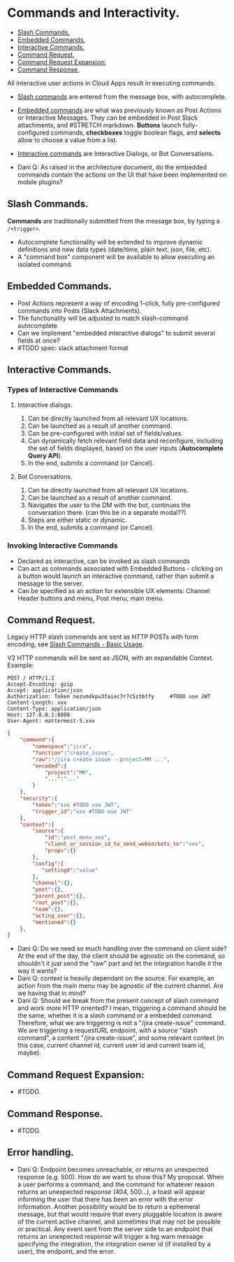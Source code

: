 # Commands and Interactivity.

* [Slash Commands.](#slash-commands)
* [Embedded Commands.](#embedded-commands)
* [Interactive Commands.](#interactive-commands)
* [Command Request.](#command-request)
* [Command Request Expansion:](#command-request-expansion-)
* [Command Response.](#command-response)

All interactive user actions in Cloud Apps result in executing commands. 

- [Slash commands](#slash-commands) are entered from the message box, with
  autocomplete.
- [Embedded commands](#embedded-commands) are what was previously known as Post
  Actions or Interactive Messages. They can be embedded in Post Slack
  attachments, and #STRETCH markdown. **Buttons** launch fully-configured
  commands, **checkboxes** toggle boolean flags, and **selects** allow to choose
  a value from a list.
- [Interactive commands](#interactive-commands) are Interactive Dialogs, or Bot
  Conversations.

- Dani Q: As raised in the architecture document, do the embedded commands contain the actions on the UI that have been implemented on mobile plugins?

## Slash Commands.
**Commands** are traditionally submitted from the message box, by typing a
`/<trigger>`.
- Autocomplete functionality will be extended to improve dynamic definitions and
  new data types (date/time, plain text, json, file, etc).
- A "command box" component will be available to allow executing an isolated
  command.

## Embedded Commands.
- Post Actions represent a way of encoding 1-click, fully pre-configured
  commands into Posts (Slack Attachments).
- The functionality will be adjusted to match slash-command autocomplete
- Can we implement "embedded interactive dialogs" to submit several fields at
  once?
- #TODO spec: slack attachment format

## Interactive Commands.

### Types of Interactive Commands
1. Interactive dialogs.
   1. Can be directly launched from all relevant UX locations.
   1. Can be launched as a result of another command.
   1. Can be pre-configured with initial set of fields/values.
   2. Can dynamically fetch relevant field data and reconfigure, including the
      set of fields displayed, based on the user inputs (**Autocomplete Query
      API**).
   3. In the end, submits a command (or Cancel).

2. Bot Conversations.
   1. Can be directly launched from all relevant UX locations.
   1. Can be launched as a result of another command.
   1. Navigates the user to the DM with the bot, continues the conversation
      there. (can this be in a separate modal??)
   2. Steps are either static or dynamic.
   3. In the end, submits a command (or Cancel).

### Invoking Interactive Commands
- Declared as interactive, can be invoked as slash commands
- Can act as commands associated with Embedded Buttons - clicking on a button
  would launch an interactive command, rather than submit a message to the
  server.
- Can be specified as an action for extensible UX elements: Channel Header
  buttons and menu, Post menu, main menu.

## Command Request.
Legacy HTTP slash commands are sent as HTTP POSTs with form encoding, see [Slash
Commands - Basic
Usage](https://developers.mattermost.com/integrate/slash-commands/#basic-usage).

V2 HTTP commands will be sent as JSON, with an expandable Context. Example:

```http
POST / HTTP/1.1
Accept-Encoding: gzip
Accept: application/json
Authorization: Token nezum4kpu3faiec7r7c5zt6tfy     #TODO use JWT
Content-Length: xxx
Content-Type: application/json
Host: 127.0.0.1:8080
User-Agent: mattermost-5.xxx
```
```json
{
    "command":{
        "namespace":"jira",
        "function":"create_issue",
        "raw":"/jira create issue --project=MM ...",
        "encoded":{
            "project":"MM",
            "...":"..."
        }
    },
    "security":{
        "token":"xxx #TODO use JWT",
        "trigger_id":"xxx #TODO use JWT"
    },
    "context":{
        "source":{
            "id":"post_menu_xxx",
            "client_or_session_id_to_send_websockets_to":"xxx",
            "props":{}
        },
        "config":{
           "settingX":"value"
        },
        "channel":{},
        "post":{},
        "parent_post":{},
        "root_post":{},
        "team":{},
        "acting_user":{},
        "mentioned":{}
    },
}
```

- Dani Q: Do we need so much handling over the command on client side? At the end of the day, the client should be agnostic on the command, so shouldn't it just send the "raw" part and let the integration handle it the way it wants?
- Dani Q: context is heavily dependant on the source. For example, an action from the main menu may be agnostic of the current channel. Are we having that in mind?
- Dani Q: Should we break from the present concept of slash command and work more HTTP oriented? I mean, triggering a command should be the same, whether it is a slash command or a embedded command. Therefore, what we are triggering is not a "/jira create-issue" command. We are triggering a requestURL endpoint, with a source "slash command", a content "/jira create-issue", and some relevant context (in this case, current channel id, current user id and current team id, maybe).

## Command Request Expansion: 
- #TODO.

## Command Response.
- #TODO.

## Error handling.
- Dani Q: Endpoint becomes unreachable, or returns an unexpected response (e.g. 500). How do we want to show this? My proposal.
When a user performs a command, and the command for whatever reason returns an unexpected response (404, 500...), a toast will appear informing the user that there has been an error with the error information.
Another possibility would be to return a ephemeral message, but that would require that every pluggable location is aware of the current active channel, and sometimes that may not be possible or practical.
Any event sent from the server side to an endpoint that returns an unexpected response will trigger a log warn message specifying the integration, the integration owner id (if installed by a user), the endpoint, and the error.
